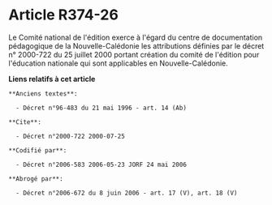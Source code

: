 # Article R374-26

Le Comité national de l'édition exerce à l'égard du centre de documentation pédagogique de la Nouvelle-Calédonie les
attributions définies par le décret n° 2000-722 du 25 juillet 2000 portant création du comité de l'édition pour l'éducation
nationale qui sont applicables en Nouvelle-Calédonie.

**Liens relatifs à cet article**

	**Anciens textes**:

	  - Décret n°96-483 du 21 mai 1996 - art. 14 (Ab)

	**Cite**:

	  - Décret n°2000-722 2000-07-25

	**Codifié par**:

	  - Décret n°2006-583 2006-05-23 JORF 24 mai 2006

	**Abrogé par**:

	  - Décret n°2006-672 du 8 juin 2006 - art. 17 (V), art. 18 (V)
